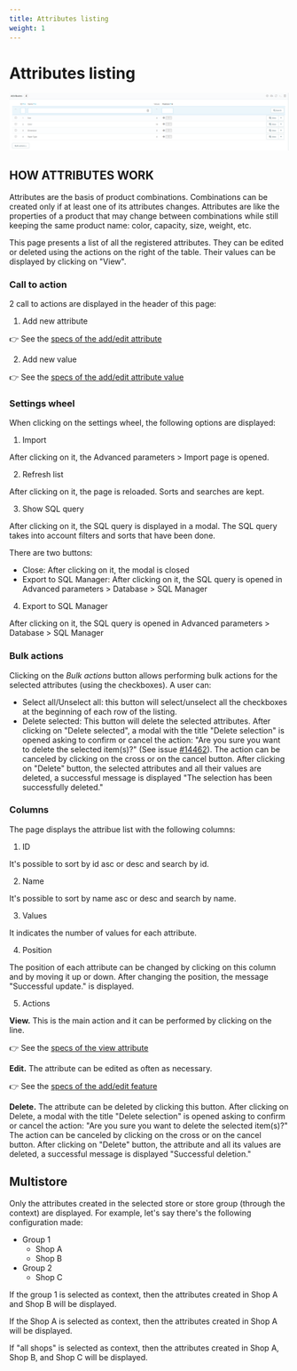 ```yaml
---
title: Attributes listing
weight: 1
---
```


# Attributes listing

![Attribute](/static/img/Attribute.png)

## HOW ATTRIBUTES WORK

Attributes are the basis of product combinations. Combinations can be created only if at least one of its attributes changes. Attributes are like the properties of a product that may change between combinations while still keeping the same product name: color, capacity, size, weight, etc. 

This page presents a list of all the registered attributes. They can be edited or deleted using the actions on the right of the table. Their values can be displayed by clicking on "View".

### Call to action

2 call to actions are displayed in the header of this page:
1) Add new attribute

👉 See the [specs of the add/edit attribute](./add-edit-attribute.md) 

2) Add new value

👉 See the [specs of the add/edit attribute value](./add-edit-attribute-value.md) 

### Settings wheel

When clicking on the settings wheel, the following options are displayed:
1) Import

After clicking on it, the Advanced parameters > Import page is opened.

2) Refresh list

After clicking on it, the page is reloaded. Sorts and searches are kept.

3) Show SQL query

After clicking on it, the SQL query is displayed in a modal. The SQL query takes into account filters and sorts that have been done.

There are two buttons:

- Close: After clicking on it, the modal is closed
- Export to SQL Manager: After clicking on it, the SQL query is opened in Advanced parameters > Database > SQL Manager

4) Export to SQL Manager

After clicking on it, the SQL query is opened in Advanced parameters > Database > SQL Manager

### Bulk actions

Clicking on the _Bulk actions_ button allows performing bulk actions for the selected attributes (using the checkboxes). A user can:

- Select all/Unselect all: this button will select/unselect all the checkboxes at the beginning of each row of the listing.
- Delete selected: This button will delete the selected attributes. 
After clicking on "Delete selected", a modal with the title "Delete selection" is opened asking to confirm or cancel the action: "Are you sure you want to delete the selected item(s)?" (See issue [#14462](https://github.com/PrestaShop/PrestaShop/issues/14462)). The action can be canceled by clicking on the cross or on the cancel button.
After clicking on "Delete" button, the selected attributes and all their values are deleted, a successful message is displayed "The selection has been successfully deleted."

### Columns

The page displays the attribue list with the following columns:

1. ID

It's possible to sort by id asc or desc and search by id.

2. Name

It's possible to sort by name asc or desc and search by name.

3. Values

It indicates the number of values for each attribute.

4. Position

The position of each attribute can be changed by clicking on this column and by moving it up or down.
After changing the position, the message "Successful update." is displayed.

5. Actions

**View.** This is the main action and it can be performed by clicking on the line. 

👉 See the [specs of the view attribute](./view-attribute.md) 

**Edit.** The attribute can be edited as often as necessary.

👉 See the [specs of the add/edit feature](./add-edit-attribute.md) 

**Delete.** The attribute can be deleted by clicking this button. After clicking on Delete, a modal with the title "Delete selection" is opened asking to confirm or cancel the action: "Are you sure you want to delete the selected item(s)?"
The action can be canceled by clicking on the cross or on the cancel button.
After clicking on "Delete" button, the attribute and all its values are deleted, a successful message is displayed "Successful deletion."

## Multistore

 Only the attributes created in the selected store or store group (through the context) are displayed.
For example, let's say there's the following configuration made:
- Group 1
  - Shop A
  - Shop B
- Group 2
  - Shop C
  
If the group 1 is selected as context, then the attributes created in Shop A and Shop B will be displayed.

If the Shop A is selected as context, then the attributes created in Shop A will be displayed.

If "all shops" is selected as context, then the attributes created in Shop A, Shop B, and Shop C will be displayed.

